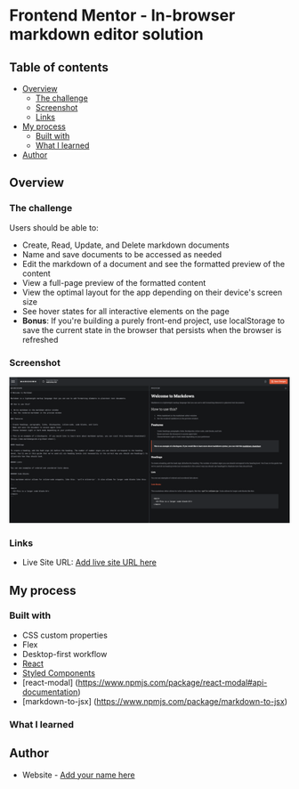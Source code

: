 # Frontend Mentor - In-browser markdown editor solution

## Table of contents

- [Overview](#overview)
  - [The challenge](#the-challenge)
  - [Screenshot](#screenshot)
  - [Links](#links)
- [My process](#my-process)
  - [Built with](#built-with)
  - [What I learned](#what-i-learned)
- [Author](#author)

## Overview

### The challenge

Users should be able to:

- Create, Read, Update, and Delete markdown documents
- Name and save documents to be accessed as needed
- Edit the markdown of a document and see the formatted preview of the content
- View a full-page preview of the formatted content
- View the optimal layout for the app depending on their device's screen size
- See hover states for all interactive elements on the page
- **Bonus**: If you're building a purely front-end project, use localStorage to save the current state in the browser that persists when the browser is refreshed

### Screenshot

![](./screenshot.png)

### Links

- Live Site URL: [Add live site URL here](https://your-live-site-url.com)

## My process

### Built with

- CSS custom properties
- Flex
- Desktop-first workflow
- [React](https://reactjs.org/)
- [Styled Components](https://styled-components.com/)
- [react-modal] (https://www.npmjs.com/package/react-modal#api-documentation)
- [markdown-to-jsx] (https://www.npmjs.com/package/markdown-to-jsx)

### What I learned

## Author

- Website - [Add your name here](https://www.your-site.com)
